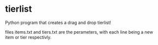 # tierlist
Python program that creates a drag and drop tierlist!

files items.txt and tiers.txt are the perameters, with each line being a new item or tier respectivly.
